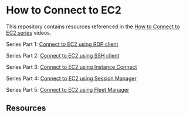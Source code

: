 # How to Connect to EC2
This repository contains resources referenced in the [How to Connect to EC2 series](https://youtube.com/playlist?list=PLyW_LeJHN3dd4OhrYg6X99a7adtlsiNqJ&si=SvJhwTOUqasnElgF) videos.

Series Part 1: [Connect to EC2 using RDP client](https://youtu.be/nyxTK85YXfE)

Series Part 2: [Connect to EC2 using SSH client](https://youtu.be/MH0lOY9k5Gs)

Series Part 3: [Connect to EC2 using Instance Connect](https://youtu.be/dBOgozollak)

Series Part 4: [Connect to EC2 using Session Manager](https://youtu.be/5rnxBQ1zKzU)

Series Part 5: [Connect to EC2 using Fleet Manager](https://youtu.be/umcAdFgQ0Zs)

## Resources

